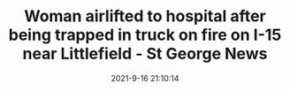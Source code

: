 ---
"title": "Woman airlifted to hospital after being trapped in truck on fire on I-15 near Littlefield - St George News"
"date": "2021-9-16 21:10:14"
"feed_name": "GOOGLENEWSCONSTRUCTION"
"feed_website": "https://news.google.com/search?q=construction%2Bincident&hl=en-US&gl=US&ceid=US:en"
"feed_rss": "https://news.google.com/rss/search?q=construction%2Bincident&hl=en-US&gl=US&ceid=US:en"
"link": "https://www.stgeorgeutah.com/news/archive/2021/09/16/cdr-woman-airlifted-to-hospital-after-being-trapped-in-truck-on-fire-on-i-15-near-littlefield/"
"file": "_posts/2021-1-1-08e51561142520b1570f45d4e7dbe82fff4aa62c.md"
"accident": "1"
"drilling": "0"
"dead": "0"
"injured": "0"
---